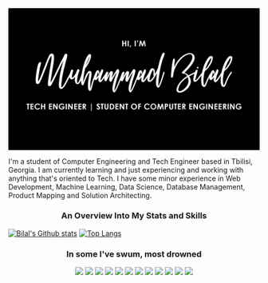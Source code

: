 <img src="https://github.com/bilalmotiwala/bilalmotiwala/blob/main/blob/master/assets/Heading.gif" align="center" />

I'm a student of Computer Engineering and Tech Engineer based in Tbilisi, Georgia. I am currently learning and just experiencing and working with anything that's oriented to Tech. I have some minor experience in Web Development, Machine Learning, Data Science, Database Management, Product Mapping and Solution Architecting.

<h3 align="center">An Overview Into My Stats and Skills</h3>

[![Bilal's Github stats](https://github-readme-stats.vercel.app/api?username=bilalmotiwala&count_private=true&show_icons=true&hide=prs&custom_title=My%20Github%20Stats&theme=nord)](#) [![Top Langs](https://github-readme-stats.vercel.app/api/top-langs/?username=bilalmotiwala&layout=compact&custom_title=Languages%20I'm%20Familiar%20With&theme=nord)](#) 

<h3 align="center">In some I've swum, most drowned</h3>

<div align="center">
  <img src="https://cdn.jsdelivr.net/gh/devicons/devicon/icons/c/c-original.svg" style="width: 8%"/> <img src="https://cdn.jsdelivr.net/gh/devicons/devicon/icons/cplusplus/cplusplus-original.svg" style="width: 8%"/> <img src="https://cdn.jsdelivr.net/gh/devicons/devicon/icons/csharp/csharp-original.svg" style="width: 8%"/> <img src="https://cdn.jsdelivr.net/gh/devicons/devicon/icons/css3/css3-original-wordmark.svg" style="width: 8%"/> <img src="https://cdn.jsdelivr.net/gh/devicons/devicon/icons/html5/html5-original-wordmark.svg" style="width: 8%"/> <img src="https://cdn.jsdelivr.net/gh/devicons/devicon/icons/javascript/javascript-original.svg" style="width: 8%"/> <img src="https://cdn.jsdelivr.net/gh/devicons/devicon/icons/jquery/jquery-original-wordmark.svg" style="width: 8%"/> <img src="https://cdn.jsdelivr.net/gh/devicons/devicon/icons/jupyter/jupyter-original-wordmark.svg" style="width: 8%"/> <img src="https://cdn.jsdelivr.net/gh/devicons/devicon/icons/nodejs/nodejs-original-wordmark.svg" style="width: 8%"/> <img src="https://cdn.jsdelivr.net/gh/devicons/devicon/icons/numpy/numpy-original-wordmark.svg" style="width: 8%"/> <img src="https://cdn.jsdelivr.net/gh/devicons/devicon/icons/pandas/pandas-original-wordmark.svg" style="width: 8%"/> <img src="https://cdn.jsdelivr.net/gh/devicons/devicon/icons/python/python-original.svg" style="width: 8%"/> 

</div>

<!--
**bilalmotiwala/bilalmotiwala** is a ✨ _special_ ✨ repository because its `README.md` (this file) appears on your GitHub profile.

Here are some ideas to get you started:

- 🔭 I’m currently working on ...
- 🌱 I’m currently learning ...
- 👯 I’m looking to collaborate on ...
- 🤔 I’m looking for help with ...
- 💬 Ask me about ...
- 📫 How to reach me: ...
- 😄 Pronouns: ...
- ⚡ Fun fact: ...
-->

